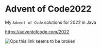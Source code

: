 # Advent of Code2022

My `Advent of Code` solutions for 2022 in Java 

https://adventofcode.com/2022

![Ops this link seems to be broken](https://eduherminio.github.io/assets/images/2020-11-26-getting-ready-for-aoc-2020/aoc_2015.gif)
